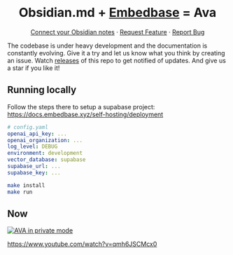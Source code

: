<br />
<p align="center">

  <h1 align="center">Obsidian.md + <a href="https://github.com/different-ai/embedbase">Embedbase</a> =  Ava</h1>

  <p align="center">
    <a href="https://github.com/louis030195/obsidian-ava">Connect your Obsidian notes</a>
    ·
    <a href="https://github.com/different-ai/embedbase-ava/issues/new?assignees=&labels=enhancement">Request Feature</a>
    ·
    <a href="https://github.com/different-ai/embedbase-ava/issues/new?assignees=&labels=bug">Report Bug</a>
    <br />
  </p>
</p>

The codebase is under heavy development and the documentation is constantly evolving. Give it a try and let us know what you think by creating an issue. Watch [releases](https://github.com/different-ai/embedbase-ava/releases) of this repo to get notified of updates. And give us a star if you like it!


## Running locally

Follow the steps there to setup a supabase project:
https://docs.embedbase.xyz/self-hosting/deployment


```yaml
# config.yaml
openai_api_key: ...
openai_organization: ...
log_level: DEBUG
environment: development
vector_database: supabase
supabase_url: ...
supabase_key: ...
```

```bash
make install
make run
```

## Now

[![AVA in private mode](https://img.youtube.com/vi/qmh6JSCMcx0/0.jpg)](https://www.youtube.com/watch?v=Yqmh6JSCMcx0E)

https://www.youtube.com/watch?v=qmh6JSCMcx0
